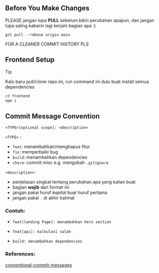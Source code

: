 ## Before You Make Changes

PLEASE jangan lupa **PULL** sebelum bikin perubahan apapun, dan jangan lupa saling kabarin lagi kerjain bagian apa :)

```
git pull --rebase origin main
```
FOR A CLEANER COMMIT HISTORY PLS
## Frontend Setup

> [!TIP]
> Kalo baru pull/clone repo ini, run command ini dulu buat install semua dependencies

```bash
cd frontend
npm i
```

## Commit Message Convention

```
<TYPE>[optional scope]: <description>
```

`<TYPE>` : 
  - `feat`: menambahkan/menghapus fitur
  - `fix`: memperbaiki bug
  - `build`: menambahkan dependencies
  - `chore`: commit misc e.g. mengubah `.gitignore`

`<description>`:
  - penjelasan singkat tentang perubahan apa yang kalian buat
  - bagian **wajib** dari format ini
  - jangan pakai huruf _kapital_ buat huruf pertama
  - jangan pakai `.` di akhir kalimat

### Contoh: 

* ```
  feat[landing Page]: menambahkan hero section
  ```
* ```
  feat[api]: kalkulasi salah
  ```
* ```
  build: menambahkan dependencies
  ```

### References:

[conventional-commit-messages](https://gist.github.com/qoomon/5dfcdf8eec66a051ecd85625518cfd13)
